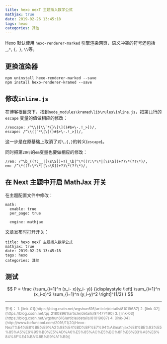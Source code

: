 ```yaml
---
title: hexo nexT 主题插入数学公式
mathjax: true
date: 2019-02-26 13:45:18
tags: hexo
categories: 其他
---
```


Hexo 默认使用 `hexo-renderer-marked` 引擎渲染网页，语义冲突的符号还包括`_`,`*`, `{`,` }`, `\\`等。
<!--more-->
## 更换渲染器

```
npm uninstall hexo-renderer-marked --save
npm install hexo-renderer-kramed --save
```

## 修改`inline.js`

在博客根目录下，找到`node_modules\kramed\lib\rules\inline.js`，把第`11`行的 `escape` 变量的值做相应的修改：
```
//escape: /^\\([\\`*{}\[\]()#$+\-.!_>])/,
escape: /^\\([`*\[\]()#$+\-.!_>])/,
```
这一步是在原基础上取消了对`\,{,}`的转义(`escape`)。

同时把第`20行`的`em`变量也要做相应的修改：
```
//em: /^\b_((?:__|[\s\S])+?)_\b|^\*((?:\*\*|[\s\S])+?)\*(?!\*)/,
em: /^\*((?:\*\*|[\s\S])+?)\*(?!\*)/,
```

## 在 Next 主题中开启 MathJax 开关

在主题配置文件中修改：

```
math:
  enable: true
  per_page: true

  engine: mathjax
```
文章发布时打开开关：
```
title: hexo nexT 主题插入数学公式
mathjax: true
date: 2019-02-26 13:45:18
tags: hexo
categories: 其他
```

## 测试

$$
P = \frac
{\sum_{i=1}^n (x_i- x)(y_i- y)}
{\displaystyle \left[
\sum_{i=1}^n (x_i-x)^2
\sum_{i=1}^n (y_i-y)^2
\right]^{1/2} }
$$


<hr/>
<span style="color:gray;font-size:12px">参考：  
1. [link-01](https://blog.csdn.net/wgshun616/article/details/81019687)  
2. [link-02](https://blog.csdn.net/qq_21808961/article/details/84477490)  
3. [link-03](https://blog.csdn.net/wgshun616/article/details/81019687)
4. [link-04](http://www.befuncool.com/2016/11/20/Hexo-NexT%E4%B8%BB%E9%A2%98%E4%BD%BF%E7%94%A8mathjax%E8%BE%93%E5%85%A5%E6%95%B0%E5%AD%A6%E5%85%AC%E5%BC%8F%E6%B3%A8%E6%84%8F%E4%BA%8B%E9%A1%B9/)
</span>